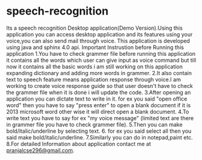 # speech-recognition
Its a speech recognition Desktop application(Demo Version).Using this application you can access desktop application and its features  using your voice,you can also send mail through voice.
This application is developed using java and sphinx 4.0 api.
       Important Instrustion before Running this application
       1.You have to check grammer file before running this application it contains all the words which user can give input as voice command but till now it contains all the basic words i am still working on this application expanding dictionary and adding more words in grammer.
       2.It also contain text to speech feature means application response through voice.I am working to create voice response guide so that user doesn't have to check the grammer file when it is done i will update the code.
       3.After opening an application you can dictate text to write in it.
       for ex you said "open office word"
       then you have to say "press enter" to open a blank document if it is 2013 microsoft word other wise it will direct open a blank document.
       4.To write text you have to say for ex "my voice message" (limited text are there in grammer file you have to check grammer file).
       5.Then you can make bold/italic/underline  by selecting text.
       6. for ex you said select all
        then you said make bold/italic/underline.
       7.Similarly you can do in notepad,paint etc.
       8.For detailed Information about application contact me at pranjalcse296@gmail.com.

  
